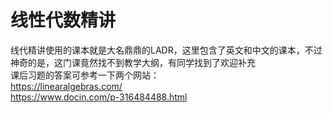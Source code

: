 # 线性代数精讲
线代精讲使用的课本就是大名鼎鼎的LADR，这里包含了英文和中文的课本，不过神奇的是，这门课竟然找不到教学大纲，有同学找到了欢迎补充\
课后习题的答案可参考一下两个网站：\
https://linearalgebras.com/ \
https://www.docin.com/p-316484488.html